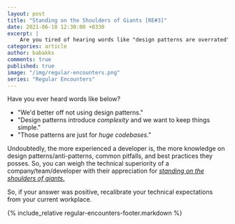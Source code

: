 ```yaml
---
layout: post
title: "Standing on the Shoulders of Giants [RE#3]"
date: 2021-06-10 12:30:00 +0330
excerpt: |
    Are you tired of hearing words like "design patterns are overrated" or "things get complicated that way" too?
categories: article
author: babakks
comments: true
published: true
image: "/img/regular-encounters.png"
series: "Regular Encounters"
---
```


Have you ever heard words like below?

- "We'd better off not using design patterns."
- "Design patterns introduce *complexity* and we want to keep things simple."
- "Those patterns are just for *huge codebases*."

Undoubtedly, the more experienced a developer is, the more knowledge on design patterns/anti-patterns, common pitfalls, and best practices they posses. So, you can weigh the technical superiority of a company/team/developer with their appreciation for [*standing on the shoulders of giants.*][standing]

So, if your answer was positive, recalibrate your technical expectations from your current workplace.

[standing]: https://en.m.wikipedia.org/wiki/Standing_on_the_shoulders_of_giants

{% include_relative regular-encounters-footer.markdown %}
